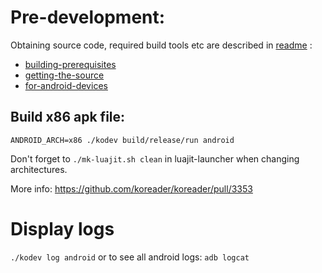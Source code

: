 # Pre-development:
Obtaining source code, required build tools etc are described in [readme](https://github.com/koreader/koreader/blob/master/README.md) :

* [building-prerequisites](https://github.com/koreader/koreader/blob/master/README.md#building-prerequisites)
* [getting-the-source](https://github.com/koreader/koreader/blob/master/README.md#getting-the-source)
* [for-android-devices](https://github.com/koreader/koreader/blob/master/README.md#for-android-devices)

## Build x86 apk file:
`ANDROID_ARCH=x86 ./kodev build/release/run android`

Don't forget to `./mk-luajit.sh clean` in luajit-launcher when changing architectures.

More info: https://github.com/koreader/koreader/pull/3353


# Display logs
`./kodev log android`
or to see all android logs:
`adb logcat`


